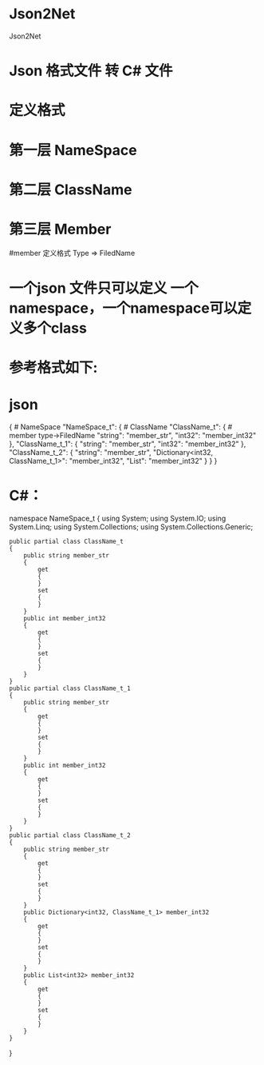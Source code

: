 # Json2Net
Json2Net


# Json 格式文件 转 C# 文件

# 定义格式
# 第一层 NameSpace
# 第二层 ClassName
# 第三层 Member

#member 定义格式  Type => FiledName

#  一个json 文件只可以定义 一个namespace，一个namespace可以定义多个class

# 参考格式如下:

# json

{
	# NameSpace
	"NameSpace_t":
	{
		# ClassName
		"ClassName_t":
		{
			# member  type->FiledName
			"string":  "member_str",
			"int32": "member_int32"
		},
		"ClassName_t_1":
		{
			"string":  "member_str",
			"int32": "member_int32"
		},
		"ClassName_t_2":
		{
			"string":  "member_str",
			"Dictionary<int32, ClassName_t_1>": "member_int32",
			"List<int32>": "member_int32"
		}
	}
}

# C#：
namespace NameSpace_t
{
    using System;
    using System.IO;
    using System.Linq;
    using System.Collections;
    using System.Collections.Generic;
    
    public partial class ClassName_t
    {
        public string member_str
        {
            get
            {
            }
            set
            {
            }
        }
        public int member_int32
        {
            get
            {
            }
            set
            {
            }
        }
    }
    public partial class ClassName_t_1
    {
        public string member_str
        {
            get
            {
            }
            set
            {
            }
        }
        public int member_int32
        {
            get
            {
            }
            set
            {
            }
        }
    }
    public partial class ClassName_t_2
    {
        public string member_str
        {
            get
            {
            }
            set
            {
            }
        }
        public Dictionary<int32, ClassName_t_1> member_int32
        {
            get
            {
            }
            set
            {
            }
        }
        public List<int32> member_int32
        {
            get
            {
            }
            set
            {
            }
        }
    }
}